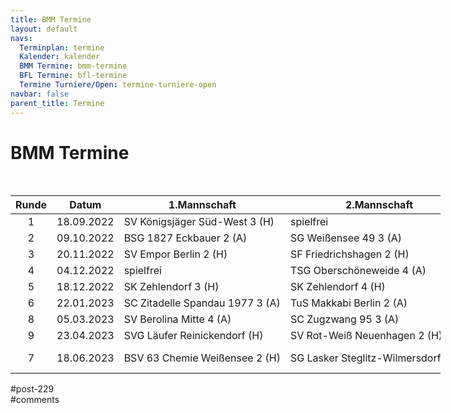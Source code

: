 ```yaml
---
title: BMM Termine 
layout: default
navs:
  Terminplan: termine
  Kalender: kalender
  BMM Termine: bmm-termine
  BFL Termine: bfl-termine
  Termine Turniere/Open: termine-turniere-open
navbar: false
parent_title: Termine
---
```

<div class="post-229 page type-page status-publish hentry" id="post-229">
<h1 class="entry-title">BMM Termine</h1>
<div class="entry-content">
<p> </p>
<table class="clean bmm" style="width: 688px;">
<thead>
<tr>
<th style="width: 84px;">Runde</th>
<th style="width: 129px;">Datum</th>
<th style="width: 155px;">1.Mannschaft</th>
<th style="width: 145px;">2.Mannschaft</th>
<th style="width: 126px;">3.Mannschaft</th>
</tr>
</thead>
<tbody>
<tr>
<td style="text-align: center; width: 84px;">1</td>
<td style="text-align: center; width: 129px;">18.09.2022</td>
<td nowrap="nowrap" style="width: 155px;">SV Königsjäger Süd-West 3 (H)</td>
<td nowrap="nowrap" style="width: 145px;">spielfrei</td>
<td style="width: 126px;">SVG Läufer Reinickendorf 3 (A)</td>
</tr>
<tr>
<td style="text-align: center; width: 84px;">2</td>
<td style="text-align: center; width: 129px;">09.10.2022</td>
<td style="width: 155px;">BSG 1827 Eckbauer 2 (A)</td>
<td style="width: 145px;">SG Weißensee 49 3 (A)</td>
<td nowrap="nowrap" style="width: 126px;">SC Weisse Dame 5 (A)</td>
</tr>
<tr>
<td style="text-align: center; width: 84px;">3</td>
<td style="text-align: center; width: 129px;">20.11.2022</td>
<td style="width: 155px;">SV Empor Berlin 2 (H)</td>
<td nowrap="nowrap" style="width: 145px;">SF Friedrichshagen 2 (H)</td>
<td nowrap="nowrap" style="width: 126px;">SG Weißensee 49 4 (H)</td>
</tr>
<tr>
<td style="text-align: center; width: 84px;">4</td>
<td style="text-align: center; width: 129px;">04.12.2022</td>
<td style="width: 155px;">spielfrei</td>
<td style="width: 145px;">TSG Oberschöneweide 4 (A)</td>
<td nowrap="nowrap" style="width: 126px;">BSV 63 Chemie Weißensee 4 (A)</td>
</tr>
<tr>
<td style="text-align: center; width: 84px;">5</td>
<td style="text-align: center; width: 129px;">18.12.2022</td>
<td style="width: 155px;">SK Zehlendorf 3 (H)</td>
<td style="width: 145px;">SK Zehlendorf 4 (H)</td>
<td style="width: 126px;">SV Mattnetz Berlin 5 (H)</td>
</tr>
<tr>
<td style="text-align: center; width: 84px;">6</td>
<td style="text-align: center; width: 129px;">22.01.2023</td>
<td style="width: 155px;">SC Zitadelle Spandau 1977 3 (A)</td>
<td nowrap="nowrap" style="width: 145px;">TuS Makkabi Berlin 2 (A)</td>
<td style="width: 126px;">SK Zehlendorf 5 (A)</td>
</tr>
<tr>
<td style="text-align: center; width: 84px;">8</td>
<td style="text-align: center; width: 129px;">05.03.2023</td>
<td style="width: 155px;">SV Berolina Mitte 4 (A)</td>
<td style="width: 145px;">SC Zugzwang 95 3 (A)</td>
<td nowrap="nowrap" style="width: 126px;">SF Nord-Ost Berlin 4 (A)</td>
</tr>
<tr>
<td style="text-align: center; width: 84px;">9</td>
<td style="text-align: center; width: 129px;">23.04.2023</td>
<td style="width: 155px;">SVG Läufer Reinickendorf (H)</td>
<td nowrap="nowrap" style="width: 145px;">SV Rot-Weiß Neuenhagen 2 (H)</td>
<td style="width: 126px;">TSG Oberschöneweide 8 (H)</td>
</tr>
<tr>
<td style="text-align: center; width: 84px;">7</td>
<td style="text-align: center; width: 129px;">18.06.2023</td>
<td nowrap="nowrap" style="width: 155px;">BSV 63 Chemie Weißensee 2 (H)</td>
<td nowrap="nowrap" style="width: 145px;">SG Lasker Steglitz-Wilmersdorf 2 (H)</td>
<td style="width: 126px;">SC Zitadelle Spandau 1977 4 (H)</td>
</tr>
</tbody>
</table>
</div><!-- .entry-content -->
</div> #post-229 
<div id="comments">
</div> #comments 
